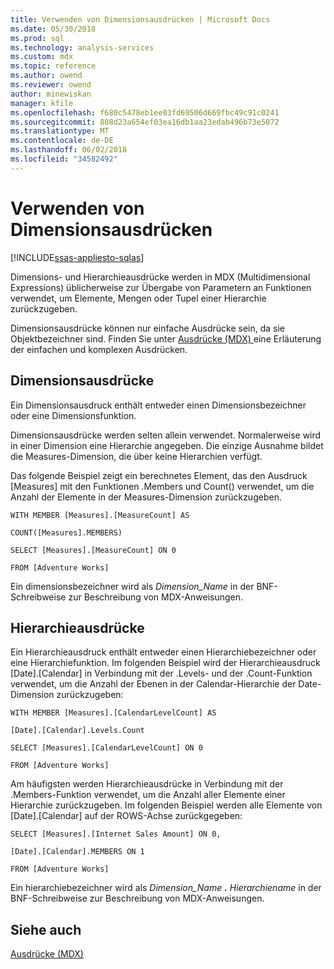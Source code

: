 ```yaml
---
title: Verwenden von Dimensionsausdrücken | Microsoft Docs
ms.date: 05/30/2018
ms.prod: sql
ms.technology: analysis-services
ms.custom: mdx
ms.topic: reference
ms.author: owend
ms.reviewer: owend
author: minewiskan
manager: kfile
ms.openlocfilehash: f680c5478eb1ee03fd69506d669fbc49c91c0241
ms.sourcegitcommit: 808d23a654ef03ea16db1aa23edab496b73e5072
ms.translationtype: MT
ms.contentlocale: de-DE
ms.lasthandoff: 06/02/2018
ms.locfileid: "34582492"
---
```

# <a name="using-dimension-expressions"></a>Verwenden von Dimensionsausdrücken
[!INCLUDE[ssas-appliesto-sqlas](../includes/ssas-appliesto-sqlas.md)]

  Dimensions- und Hierarchieausdrücke werden in MDX (Multidimensional Expressions) üblicherweise zur Übergabe von Parametern an Funktionen verwendet, um Elemente, Mengen oder Tupel einer Hierarchie zurückzugeben.  
  
 Dimensionsausdrücke können nur einfache Ausdrücke sein, da sie Objektbezeichner sind. Finden Sie unter [Ausdrücke &#40;MDX&#41; ](../mdx/expressions-mdx.md) eine Erläuterung der einfachen und komplexen Ausdrücken.  
  
## <a name="dimension-expressions"></a>Dimensionsausdrücke  
 Ein Dimensionsausdruck enthält entweder einen Dimensionsbezeichner oder eine Dimensionsfunktion.  
  
 Dimensionsausdrücke werden selten allein verwendet. Normalerweise wird in einer Dimension eine Hierarchie angegeben. Die einzige Ausnahme bildet die Measures-Dimension, die über keine Hierarchien verfügt.  
  
 Das folgende Beispiel zeigt ein berechnetes Element, das den Ausdruck [Measures] mit den Funktionen .Members und Count() verwendet, um die Anzahl der Elemente in der Measures-Dimension zurückzugeben.  
  
 `WITH MEMBER [Measures].[MeasureCount] AS`  
  
 `COUNT([Measures].MEMBERS)`  
  
 `SELECT [Measures].[MeasureCount] ON 0`  
  
 `FROM [Adventure Works]`  
  
 Ein dimensionsbezeichner wird als *Dimension_Name* in der BNF-Schreibweise zur Beschreibung von MDX-Anweisungen.  
  
## <a name="hierarchy-expressions"></a>Hierarchieausdrücke  
 Ein Hierarchieausdruck enthält entweder einen Hierarchiebezeichner oder eine Hierarchiefunktion. Im folgenden Beispiel wird der Hierarchieausdruck [Date].[Calendar] in Verbindung mit der .Levels- und der .Count-Funktion verwendet, um die Anzahl der Ebenen in der Calendar-Hierarchie der Date-Dimension zurückzugeben:  
  
 `WITH MEMBER [Measures].[CalendarLevelCount] AS`  
  
 `[Date].[Calendar].Levels.Count`  
  
 `SELECT [Measures].[CalendarLevelCount] ON 0`  
  
 `FROM [Adventure Works]`  
  
 Am häufigsten werden Hierarchieausdrücke in Verbindung mit der .Members-Funktion verwendet, um die Anzahl aller Elemente einer Hierarchie zurückzugeben. Im folgenden Beispiel werden alle Elemente von [Date].[Calendar] auf der ROWS-Achse zurückgegeben:  
  
 `SELECT [Measures].[Internet Sales Amount] ON 0,`  
  
 `[Date].[Calendar].MEMBERS ON 1`  
  
 `FROM [Adventure Works]`  
  
 Ein hierarchiebezeichner wird als *Dimension_Name **.** Hierarchiename* in der BNF-Schreibweise zur Beschreibung von MDX-Anweisungen.  
  
## <a name="see-also"></a>Siehe auch  
 [Ausdrücke &#40;MDX&#41;](../mdx/expressions-mdx.md)  
  
  
